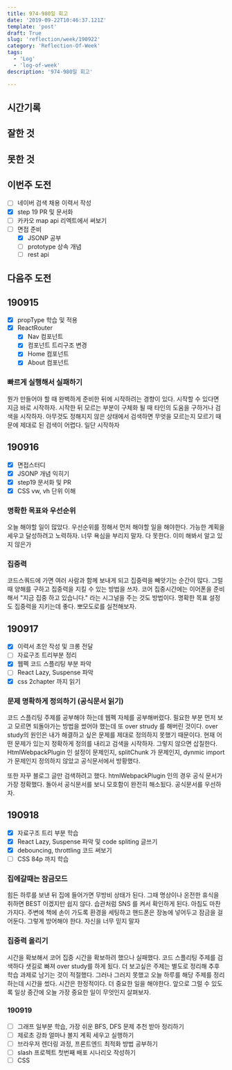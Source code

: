 ```yaml
---
title: 974-980일 회고
date: '2019-09-22T10:46:37.121Z'
template: 'post'
draft: True
slug: 'reflection/week/190922'
category: 'Reflection-Of-Week'
tags:
  - 'Log'
  - 'log-of-week'
description: '974-980일 회고'

---
```


## 시간기록 



## 잘한 것



## 못한 것



## 이번주 도전

- [ ] 네이버 검색 채용 이력서 작성
- [x] step 19 PR 및 문서화
- [ ] 카카오 map api 리엑트에서 써보기 
- [ ] 면접 준비 
  - [x] JSONP 공부
  - [ ] prototype 상속 개념 
  - [ ] rest api  

## 다음주 도전



## 190915 

- [x] propType 학습 및 적용 
- [x] ReactRouter 
  - [x] Nav 컴포넌트 
  - [x] 컴포넌트 트리구조 변경
  - [x] Home 컴포넌트
  - [x] About 컴포넌트 

### 빠르게 실행해서 실패하기  

뭔가 만들어야 할 때 완벽하게 준비한 뒤에 시작하려는 경향이 있다. 시작할 수 있다면 지금 바로 시작하자. 시작한 뒤 모르는 부분이 구체화 될 때 타인의 도움을 구하거나 검색을 시작하자. 아무것도 정해지지 않은 상태에서 검색하면 무엇을 모르는지 모르기 때문에 제대로 된 검색이 어렵다. 일단 시작하자

## 190916 

- [x] 면접스터디 
- [x] JSONP 개념 익히기 
- [x] step19 문서화 및 PR
- [x] CSS vw, vh 단위 이해 

### 명확한 목표와 우선순위

오늘 해야할 일이 많았다. 우선순위를 정해서 먼저 해야할 일을 해야한다. 가능한 계획을 세우고 달성하려고 노력하자. 너무 욕심을 부리지 말자. 다 못한다. 이미 해봐서 알고 있지 않은가

### 집중력

코드스쿼드에 가면 여러 사람과 함께 보내게 되고 집중력을 빼앗기는 순간이 많다. 그럴 때 양해를 구하고 집중력을 지킬 수 있는 방법을 쓰자. 코어 집중시간에는 이어폰을 준비해서 "지금 집중 하고 있습니다." 라는 시그널을 주는 것도 방법이다. 명확한 목표 설정도 집중력을 지키는데 좋다. 뽀모도로를 실천해보자. 

## 190917

- [x] 이력서 초안 작성 및 크롱 전달 
- [ ] 자료구조 트리부분 정리
- [x] 웹펙 코드 스플리팅 부분 파악
- [ ] React Lazy, Suspense 파악 
- [x] css 2chapter 까지 읽기

### 문제 명확하게 정의하기 (공식문서 읽기)

코드 스플리팅 주제를 공부해야 하는데 웹펙 자체를 공부해버렸다. 필요한 부분 먼저 보고 모르면 되돌아가는 방법을 썼어야 했는데 또 over strudy 를 해버린 것이다. over study의 원인은 내가 해결하고 싶은 문제를 제대로 정의하지 못했기 때문이다. 현재 어떤 문제가 있는지 정확하게 정의를 내리고 검색을 시작하자. 그렇지 않으면 삽질한다. HtmlWebpackPlugin 인 설정이 문제인지, splitChunk 가 문제인지, dynmic import가 문제인지 정의하지 않았고 공식문서에서 방황했다. 

또한 자꾸 블로그 글만 검색하려고 했다. htmlWebpackPlugin 인의 경우 공식 문서가 가장 정확했다. 돌아서 공식문서를 보니 모호함이 완전히 해소됬다. 공식문서를 우선하자. 

## 190918

- [x] 자료구조 트리 부분 학습 
- [x] React Lazy, Suspense 파악 및 code spliting 글쓰기 
- [x] debouncing, throttling 코드 써보기
- [ ] CSS 84p 까지 학습 

### 집에갈때는 잠금모드

힘든 하루를 보낸 뒤 집에 들어가면 무방비 상태가 된다. 그때 명상이나 온전한 휴식을 취하면 BEST 이겠지만 쉽지 않다. 습관처럼 SNS 를 켜서 확인하게 된다. 아침도 마찬가지다. 주변에 책에 손이 가도록 환경을 세팅하고 핸드폰은 장농에 넣어두고 잠금을 걸어둔다. 그렇게 방어해야 한다. 자신을 너무 믿지 말자

### 집중력 올리기

시간을 확보해서 코어 집중 시간을 확보하려 했으나 실패했다. 코드 스플리팅 주제를 검색하다 샛길로 빠져 over study를 하게 됬다. 더 보고싶은 주제는 별도로 정리해 추후 학습 과제로 남기는 것이 적절했다. 그러나 그러지 못했고 오늘 하루를 해당 주제를 정리하는데 시간을 썼다. 시간은 한정적이다. 더 중요한 일을 해야한다. 앞으로 그럴 수 있도록 일상 중간에 오늘 가장 중요한 일이 무엇인지 살펴보자. 

### 190919 

- [ ] 그래프 일부분 학습, 가장 쉬운 BFS, DFS 문제 추천 받아 정리하기 
- [ ] 제로초 강좌 얼마나 볼지 계획 세우고 실행하기 
- [ ] 브라우저 렌더링 과정, 프론트엔드 최적화 방법 공부하기 
- [ ] slash 프로젝트 첫번째 배포 시나리오 작성하기 
- [ ] CSS 